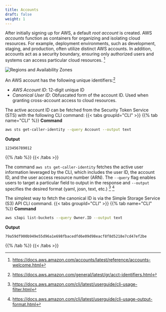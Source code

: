 ```yaml
---
title: Accounts
draft: false
weight: 1
---
```


After initially signing up for AWS, a default _root account_ is created. AWS _accounts_ function as containers for organizing and isolating cloud resources. For example, deployment environments, such as development, staging, and production, often utilize distinct AWS accounts. In addition, accounts act as a security boundary, ensuring only authorized users and systems can access particular cloud resources. [^1]

![Regions and Availability Zones](/images/aws/aws_accounts.png)

An AWS account has the following unique identifiers:[^2]
- _AWS Account ID_: 12-digit unique ID
- _Canonical User ID_: Obfuscated form of the account ID. Used when granting cross-account access to cloud resources.

The active account ID can be fetched from the Security Token Service (STS) with the following CLI command:
{{< tabs groupId="CLI" >}}
{{% tab name="CLI" %}}
**Command**
```sh
aws sts get-caller-identity --query Account --output text
```
**Output**
```
123456789012
```
{{% /tab %}}
{{< /tabs >}}

The command `aws sts get-caller-identity` fetches the active user information leveraged by the CLI, which includes the user ID, the account ID, and the user access resource number (ARN). The `--query` flag enables users to target a particular field to output in the response and `--output` specifies the desired format (yaml, josn, text, etc.) [^3] [^4] 

The simplest way to fetch the canonical ID is via the Simple Storage Service (S3) API CLI command.
{{< tabs groupId="CLI" >}}
{{% tab name="CLI" %}}
**Command**
```sh
aws s3api list-buckets --query Owner.ID --output text
```
**Output**
```
79a59df900b949e55d96a1e698fbacedfd6e09d98eacf8f8d5218e7cd47ef2be
```
{{% /tab %}}
{{< /tabs >}}

[^1]: https://docs.aws.amazon.com/accounts/latest/reference/accounts-welcome.html
[^2]: https://docs.aws.amazon.com/general/latest/gr/acct-identifiers.html
[^3]: https://docs.aws.amazon.com/cli/latest/userguide/cli-usage-filter.html
[^4]: https://docs.aws.amazon.com/cli/latest/userguide/cli-usage-output-format.html
